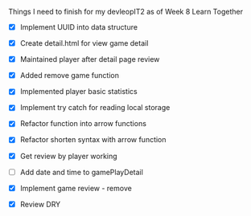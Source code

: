 Things I need to finish for my devleopIT2 
as of Week 8 Learn Together

- [x] Implement UUID into data structure
- [x] Create detail.html for view game detail
- [x] Maintained player after detail page review
- [x] Added remove game function
- [x] Implemented player basic statistics
- [x] Implement try catch for reading local storage
- [x] Refactor function into arrow functions
- [x] Refactor shorten syntax with arrow function
- [x] Get review by player working
- [ ] Add date and time to gamePlayDetail
- [x] Implement game review - remove
- [x] Review DRY

